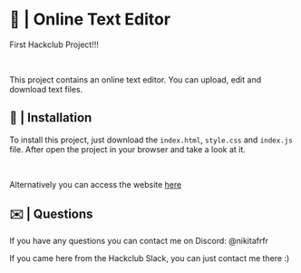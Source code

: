 # 📑 | Online Text Editor

First Hackclub Project!!!

<br>

This project contains an online text editor. You can upload, edit and download text files.

## 💾 | Installation

To install this project, just download the `index.html`, `style.css` and `index.js` file. After open the project in your browser and take a look at it.

<br>

Alternatively you can access the website [here](https://hackclub.nik-dev.eu/online-text-editor/)

## ✉️ | Questions

If you have any questions you can contact me on Discord: @nikitafrfr

If you came here from the Hackclub Slack, you can just contact me there :)